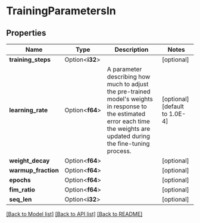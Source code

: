 # TrainingParametersIn

## Properties

Name | Type | Description | Notes
------------ | ------------- | ------------- | -------------
**training_steps** | Option<**i32**> |  | [optional]
**learning_rate** | Option<**f64**> | A parameter describing how much to adjust the pre-trained model's weights in response to the estimated error each time the weights are updated during the fine-tuning process. | [optional][default to 1.0E-4]
**weight_decay** | Option<**f64**> |  | [optional]
**warmup_fraction** | Option<**f64**> |  | [optional]
**epochs** | Option<**f64**> |  | [optional]
**fim_ratio** | Option<**f64**> |  | [optional]
**seq_len** | Option<**i32**> |  | [optional]

[[Back to Model list]](../README.md#documentation-for-models) [[Back to API list]](../README.md#documentation-for-api-endpoints) [[Back to README]](../README.md)


